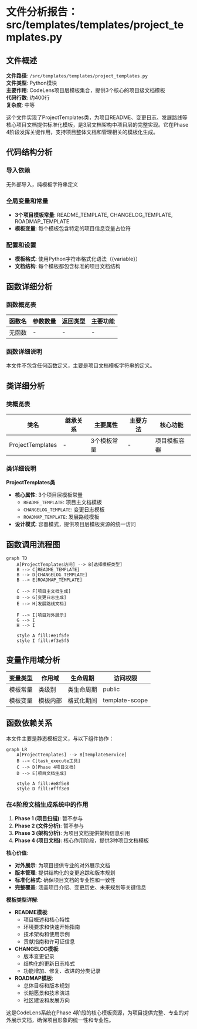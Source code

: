 # 文件分析报告：src/templates/templates/project_templates.py

## 文件概述

**文件路径**: `/src/templates/templates/project_templates.py`  
**文件类型**: Python模块  
**主要作用**: CodeLens项目层模板集合，提供3个核心的项目级文档模板  
**代码行数**: 约400行  
**复杂度**: 中等

这个文件实现了ProjectTemplates类，为项目README、变更日志、发展路线等核心项目文档提供标准化模板，是3层文档架构中项目层的完整实现。它在Phase 4阶段发挥关键作用，支持项目整体文档和管理相关的模板化生成。

## 代码结构分析

### 导入依赖
无外部导入，纯模板字符串定义

### 全局变量和常量
- **3个项目模板常量**: README_TEMPLATE, CHANGELOG_TEMPLATE, ROADMAP_TEMPLATE
- **模板变量**: 每个模板包含特定的项目信息变量占位符

### 配置和设置
- **模板格式**: 使用Python字符串格式化语法（{variable}）
- **文档结构**: 每个模板都包含标准的项目文档结构

## 函数详细分析

### 函数概览表
| 函数名 | 参数数量 | 返回类型 | 主要功能 |
|--------|----------|----------|----------|
| 无函数 | - | - | - |

### 函数详细说明
本文件不包含任何函数定义，主要是项目文档模板字符串的定义。

## 类详细分析

### 类概览表
| 类名 | 继承关系 | 主要属性 | 主要方法 | 核心功能 |
|------|----------|----------|----------|----------|
| ProjectTemplates | - | 3个模板常量 | - | 项目模板容器 |

### 类详细说明

**ProjectTemplates类**
- **核心属性**: 3个项目层模板常量
  - `README_TEMPLATE`: 项目主文档模板
  - `CHANGELOG_TEMPLATE`: 变更日志模板
  - `ROADMAP_TEMPLATE`: 发展路线模板
- **设计模式**: 容器模式，提供项目层模板资源的统一访问

## 函数调用流程图

```mermaid
graph TD
    A[ProjectTemplates访问] --> B[选择模板类型]
    B --> C[README_TEMPLATE]
    B --> D[CHANGELOG_TEMPLATE]
    B --> E[ROADMAP_TEMPLATE]
    
    C --> F[项目主文档生成]
    D --> G[变更日志生成]
    E --> H[发展路线文档]
    
    F --> I[项目对外展示]
    G --> I
    H --> I
    
    style A fill:#e1f5fe
    style I fill:#f3e5f5
```

## 变量作用域分析

| 变量类型 | 作用域 | 生命周期 | 访问权限 |
|----------|--------|----------|----------|
| 模板常量 | 类级别 | 类生命周期 | public |
| 模板变量 | 模板内部 | 格式化期间 | template-scope |

## 函数依赖关系

本文件主要是静态模板定义，与以下组件协作：

```mermaid
graph LR
    A[ProjectTemplates] --> B[TemplateService]
    B --> C[task_execute工具]
    C --> D[Phase 4项目文档]
    D --> E[项目文档生成]
    
    style A fill:#e8f5e8
    style D fill:#fff3e0
```

### 在4阶段文档生成系统中的作用

1. **Phase 1 (项目扫描)**: 暂不参与
2. **Phase 2 (文件分析)**: 暂不参与
3. **Phase 3 (架构分析)**: 为项目文档提供架构信息引用
4. **Phase 4 (项目文档)**: 核心作用阶段，提供3种项目文档模板

**核心价值**:
- **对外展示**: 为项目提供专业的对外展示文档
- **版本管理**: 提供结构化的变更追踪和版本规划
- **标准化格式**: 确保项目文档的专业性和一致性
- **完整覆盖**: 涵盖项目介绍、变更历史、未来规划等关键信息

**模板类型详解**:
- **README模板**: 
  - 项目概述和核心特性
  - 环境要求和快速开始指南
  - 技术架构和使用示例
  - 贡献指南和许可证信息
- **CHANGELOG模板**:
  - 版本变更记录
  - 结构化的更新日志格式
  - 功能增加、修复、改进的分类记录
- **ROADMAP模板**:
  - 总体目标和版本规划
  - 长期愿景和技术演进
  - 社区建设和发展方向

这是CodeLens系统在Phase 4阶段的核心模板资源，为项目提供完整、专业的对外展示文档，确保项目形象的统一性和专业性。